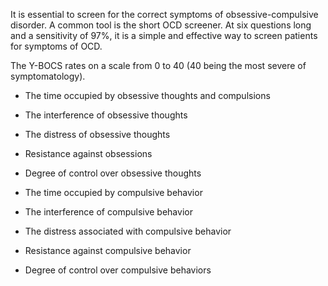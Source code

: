 It is essential to screen for the correct symptoms of obsessive-compulsive disorder. A common tool is the short OCD screener. At six questions long and a sensitivity of 97%, it is a simple and effective way to screen patients for symptoms of OCD.

The Y-BOCS rates on a scale from 0 to 40 (40 being the most severe of symptomatology).

- The time occupied by obsessive thoughts and compulsions

- The interference of obsessive thoughts

- The distress of obsessive thoughts

- Resistance against obsessions

- Degree of control over obsessive thoughts

- The time occupied by compulsive behavior

- The interference of compulsive behavior

- The distress associated with compulsive behavior

- Resistance against compulsive behavior

- Degree of control over compulsive behaviors